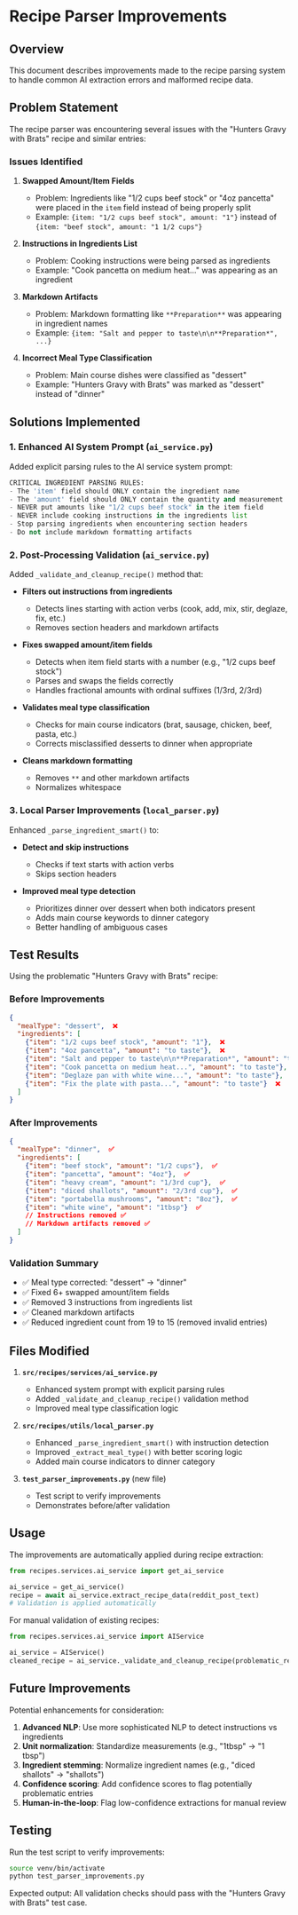 # Recipe Parser Improvements

## Overview

This document describes improvements made to the recipe parsing system to handle common AI extraction errors and malformed recipe data.

## Problem Statement

The recipe parser was encountering several issues with the "Hunters Gravy with Brats" recipe and similar entries:

### Issues Identified

1. **Swapped Amount/Item Fields**
   - Problem: Ingredients like "1/2 cups beef stock" or "4oz pancetta" were placed in the `item` field instead of being properly split
   - Example: `{item: "1/2 cups beef stock", amount: "1"}` instead of `{item: "beef stock", amount: "1 1/2 cups"}`

2. **Instructions in Ingredients List**
   - Problem: Cooking instructions were being parsed as ingredients
   - Example: "Cook pancetta on medium heat..." was appearing as an ingredient

3. **Markdown Artifacts**
   - Problem: Markdown formatting like `**Preparation**` was appearing in ingredient names
   - Example: `{item: "Salt and pepper to taste\n\n**Preparation*", ...}`

4. **Incorrect Meal Type Classification**
   - Problem: Main course dishes were classified as "dessert"
   - Example: "Hunters Gravy with Brats" was marked as "dessert" instead of "dinner"

## Solutions Implemented

### 1. Enhanced AI System Prompt (`ai_service.py`)

Added explicit parsing rules to the AI service system prompt:

```python
CRITICAL INGREDIENT PARSING RULES:
- The 'item' field should ONLY contain the ingredient name
- The 'amount' field should ONLY contain the quantity and measurement
- NEVER put amounts like "1/2 cups beef stock" in the item field
- NEVER include cooking instructions in the ingredients list
- Stop parsing ingredients when encountering section headers
- Do not include markdown formatting artifacts
```

### 2. Post-Processing Validation (`ai_service.py`)

Added `_validate_and_cleanup_recipe()` method that:

- **Filters out instructions from ingredients**
  - Detects lines starting with action verbs (cook, add, mix, stir, deglaze, fix, etc.)
  - Removes section headers and markdown artifacts

- **Fixes swapped amount/item fields**
  - Detects when item field starts with a number (e.g., "1/2 cups beef stock")
  - Parses and swaps the fields correctly
  - Handles fractional amounts with ordinal suffixes (1/3rd, 2/3rd)

- **Validates meal type classification**
  - Checks for main course indicators (brat, sausage, chicken, beef, pasta, etc.)
  - Corrects misclassified desserts to dinner when appropriate

- **Cleans markdown formatting**
  - Removes `**` and other markdown artifacts
  - Normalizes whitespace

### 3. Local Parser Improvements (`local_parser.py`)

Enhanced `_parse_ingredient_smart()` to:

- **Detect and skip instructions**
  - Checks if text starts with action verbs
  - Skips section headers
  
- **Improved meal type detection**
  - Prioritizes dinner over dessert when both indicators present
  - Adds main course keywords to dinner category
  - Better handling of ambiguous cases

## Test Results

Using the problematic "Hunters Gravy with Brats" recipe:

### Before Improvements
```json
{
  "mealType": "dessert",  ❌
  "ingredients": [
    {"item": "1/2 cups beef stock", "amount": "1"},  ❌
    {"item": "4oz pancetta", "amount": "to taste"},  ❌
    {"item": "Salt and pepper to taste\n\n**Preparation*", "amount": "to taste"},  ❌
    {"item": "Cook pancetta on medium heat...", "amount": "to taste"},  ❌
    {"item": "Deglaze pan with white wine...", "amount": "to taste"},  ❌
    {"item": "Fix the plate with pasta...", "amount": "to taste"}  ❌
  ]
}
```

### After Improvements
```json
{
  "mealType": "dinner",  ✅
  "ingredients": [
    {"item": "beef stock", "amount": "1/2 cups"},  ✅
    {"item": "pancetta", "amount": "4oz"},  ✅
    {"item": "heavy cream", "amount": "1/3rd cup"},  ✅
    {"item": "diced shallots", "amount": "2/3rd cup"},  ✅
    {"item": "portabella mushrooms", "amount": "8oz"},  ✅
    {"item": "white wine", "amount": "1tbsp"}  ✅
    // Instructions removed ✅
    // Markdown artifacts removed ✅
  ]
}
```

### Validation Summary
- ✅ Meal type corrected: "dessert" → "dinner"
- ✅ Fixed 6+ swapped amount/item fields
- ✅ Removed 3 instructions from ingredients list
- ✅ Cleaned markdown artifacts
- ✅ Reduced ingredient count from 19 to 15 (removed invalid entries)

## Files Modified

1. **`src/recipes/services/ai_service.py`**
   - Enhanced system prompt with explicit parsing rules
   - Added `_validate_and_cleanup_recipe()` validation method
   - Improved meal type classification logic

2. **`src/recipes/utils/local_parser.py`**
   - Enhanced `_parse_ingredient_smart()` with instruction detection
   - Improved `_extract_meal_type()` with better scoring logic
   - Added main course indicators to dinner category

3. **`test_parser_improvements.py`** (new file)
   - Test script to verify improvements
   - Demonstrates before/after validation

## Usage

The improvements are automatically applied during recipe extraction:

```python
from recipes.services.ai_service import get_ai_service

ai_service = get_ai_service()
recipe = await ai_service.extract_recipe_data(reddit_post_text)
# Validation is applied automatically
```

For manual validation of existing recipes:

```python
from recipes.services.ai_service import AIService

ai_service = AIService()
cleaned_recipe = ai_service._validate_and_cleanup_recipe(problematic_recipe)
```

## Future Improvements

Potential enhancements for consideration:

1. **Advanced NLP**: Use more sophisticated NLP to detect instructions vs ingredients
2. **Unit normalization**: Standardize measurements (e.g., "1tbsp" → "1 tbsp")
3. **Ingredient stemming**: Normalize ingredient names (e.g., "diced shallots" → "shallots")
4. **Confidence scoring**: Add confidence scores to flag potentially problematic entries
5. **Human-in-the-loop**: Flag low-confidence extractions for manual review

## Testing

Run the test script to verify improvements:

```bash
source venv/bin/activate
python test_parser_improvements.py
```

Expected output: All validation checks should pass with the "Hunters Gravy with Brats" test case.

